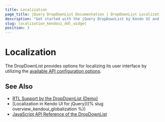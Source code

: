 ```yaml
---
title: Localization
page_title: jQuery DropDownList Documentation | DropDownList Localization | Kendo UI
description: "Get started with the jQuery DropDownList by Kendo UI and translate its messages for different culture locales."
slug: localization_kendoui_ddl_widget
position: 3
---
```


# Localization

The DropDownList provides options for localizing its user interface by utilizing the [available API configuration options](/api/javascript/ui/dropdownlist).

## See Also

* [RTL Support by the DropDownList (Demo)](https://demos.telerik.com/kendo-ui/dropdownlist/right-to-left-support)
* [Localization in Kendo UI for jQuery]({% slug overview_kendoui_globalization %})
* [JavaScript API Reference of the DropDownList](/api/javascript/ui/dropdownlist)
